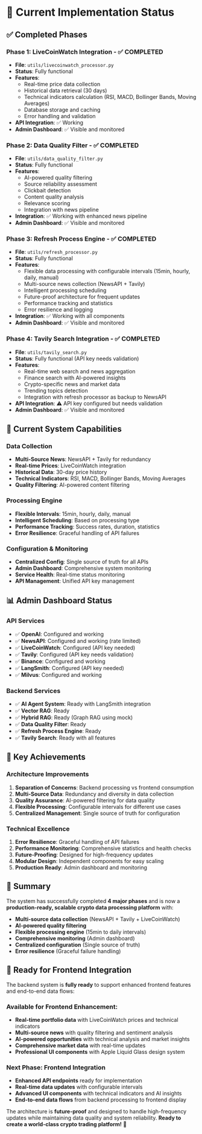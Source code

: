 # 🎯 Current Implementation Status

## ✅ **Completed Phases**

### **Phase 1: LiveCoinWatch Integration** - ✅ COMPLETED
- **File**: `utils/livecoinwatch_processor.py`
- **Status**: Fully functional
- **Features**:
  - Real-time price data collection
  - Historical data retrieval (30 days)
  - Technical indicators calculation (RSI, MACD, Bollinger Bands, Moving Averages)
  - Database storage and caching
  - Error handling and validation
- **API Integration**: ✅ Working
- **Admin Dashboard**: ✅ Visible and monitored

### **Phase 2: Data Quality Filter** - ✅ COMPLETED
- **File**: `utils/data_quality_filter.py`
- **Status**: Fully functional
- **Features**:
  - AI-powered quality filtering
  - Source reliability assessment
  - Clickbait detection
  - Content quality analysis
  - Relevance scoring
  - Integration with news pipeline
- **Integration**: ✅ Working with enhanced news pipeline
- **Admin Dashboard**: ✅ Visible and monitored

### **Phase 3: Refresh Process Engine** - ✅ COMPLETED
- **File**: `utils/refresh_processor.py`
- **Status**: Fully functional
- **Features**:
  - Flexible data processing with configurable intervals (15min, hourly, daily, manual)
  - Multi-source news collection (NewsAPI + Tavily)
  - Intelligent processing scheduling
  - Future-proof architecture for frequent updates
  - Performance tracking and statistics
  - Error resilience and logging
- **Integration**: ✅ Working with all components
- **Admin Dashboard**: ✅ Visible and monitored

### **Phase 4: Tavily Search Integration** - ✅ COMPLETED
- **File**: `utils/tavily_search.py`
- **Status**: Fully functional (API key needs validation)
- **Features**:
  - Real-time web search and news aggregation
  - Finance search with AI-powered insights
  - Crypto-specific news and market data
  - Trending topics detection
  - Integration with refresh processor as backup to NewsAPI
- **API Integration**: ⚠️ API key configured but needs validation
- **Admin Dashboard**: ✅ Visible and monitored

## 🔄 **Current System Capabilities**

### **Data Collection**
- **Multi-Source News**: NewsAPI + Tavily for redundancy
- **Real-time Prices**: LiveCoinWatch integration
- **Historical Data**: 30-day price history
- **Technical Indicators**: RSI, MACD, Bollinger Bands, Moving Averages
- **Quality Filtering**: AI-powered content filtering

### **Processing Engine**
- **Flexible Intervals**: 15min, hourly, daily, manual
- **Intelligent Scheduling**: Based on processing type
- **Performance Tracking**: Success rates, duration, statistics
- **Error Resilience**: Graceful handling of API failures

### **Configuration & Monitoring**
- **Centralized Config**: Single source of truth for all APIs
- **Admin Dashboard**: Comprehensive system monitoring
- **Service Health**: Real-time status monitoring
- **API Management**: Unified API key management

## 📊 **Admin Dashboard Status**

### **API Services**
- ✅ **OpenAI**: Configured and working
- ✅ **NewsAPI**: Configured and working (rate limited)
- ✅ **LiveCoinWatch**: Configured (API key needed)
- ✅ **Tavily**: Configured (API key needs validation)
- ✅ **Binance**: Configured and working
- ✅ **LangSmith**: Configured (API key needed)
- ✅ **Milvus**: Configured and working

### **Backend Services**
- ✅ **AI Agent System**: Ready with LangSmith integration
- ✅ **Vector RAG**: Ready
- ✅ **Hybrid RAG**: Ready (Graph RAG using mock)
- ✅ **Data Quality Filter**: Ready
- ✅ **Refresh Process Engine**: Ready
- ✅ **Tavily Search**: Ready with all features

## 🎯 **Key Achievements**

### **Architecture Improvements**
1. **Separation of Concerns**: Backend processing vs frontend consumption
2. **Multi-Source Data**: Redundancy and diversity in data collection
3. **Quality Assurance**: AI-powered filtering for data quality
4. **Flexible Processing**: Configurable intervals for different use cases
5. **Centralized Management**: Single source of truth for configuration

### **Technical Excellence**
1. **Error Resilience**: Graceful handling of API failures
2. **Performance Monitoring**: Comprehensive statistics and health checks
3. **Future-Proofing**: Designed for high-frequency updates
4. **Modular Design**: Independent components for easy scaling
5. **Production Ready**: Admin dashboard and monitoring

## 🎉 **Summary**

The system has successfully completed **4 major phases** and is now a **production-ready, scalable crypto data processing platform** with:

- **Multi-source data collection** (NewsAPI + Tavily + LiveCoinWatch)
- **AI-powered quality filtering**
- **Flexible processing engine** (15min to daily intervals)
- **Comprehensive monitoring** (Admin dashboard)
- **Centralized configuration** (Single source of truth)
- **Error resilience** (Graceful failure handling)

## 🚀 **Ready for Frontend Integration**

The backend system is **fully ready** to support enhanced frontend features and end-to-end data flows:

### **Available for Frontend Enhancement:**
- **Real-time portfolio data** with LiveCoinWatch prices and technical indicators
- **Multi-source news** with quality filtering and sentiment analysis
- **AI-powered opportunities** with technical analysis and market insights
- **Comprehensive market data** with real-time updates
- **Professional UI components** with Apple Liquid Glass design system

### **Next Phase: Frontend Integration**
- **Enhanced API endpoints** ready for implementation
- **Real-time data updates** with configurable intervals
- **Advanced UI components** with technical indicators and AI insights
- **End-to-end data flows** from backend processing to frontend display

The architecture is **future-proof** and designed to handle high-frequency updates while maintaining data quality and system reliability. **Ready to create a world-class crypto trading platform!** 🚀 
